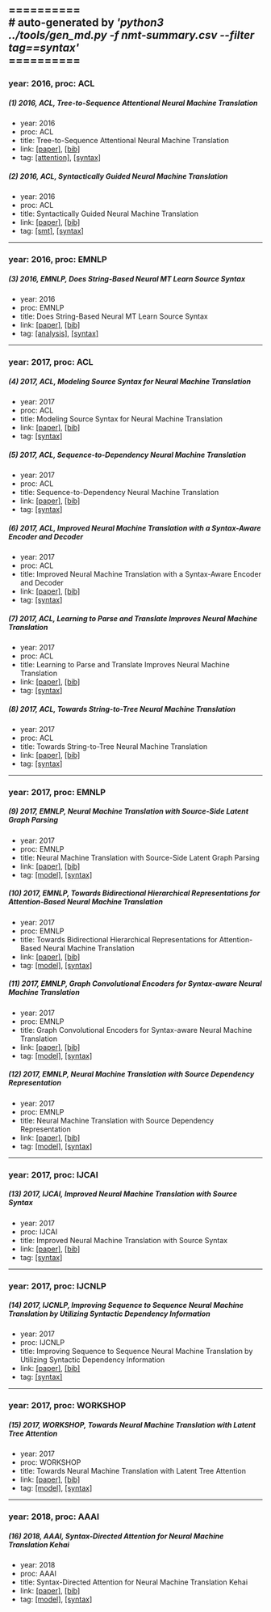 ==========<br>
\# auto-generated by *'python3 ../tools/gen_md.py -f nmt-summary.csv --filter tag==syntax'*<br>==========
-----
### year: 2016, proc: ACL

##### (1) 2016, ACL, Tree-to-Sequence Attentional Neural Machine Translation

* year: 2016
* proc: ACL
* title: Tree-to-Sequence Attentional Neural Machine Translation
* link: [[paper]](http://aclweb.org/anthology/P16-1078), [[bib]](http://aclweb.org/anthology/P16-1078.bib)
* tag: [[attention]](attention.md), [[syntax]](syntax.md)


##### (2) 2016, ACL, Syntactically Guided Neural Machine Translation

* year: 2016
* proc: ACL
* title: Syntactically Guided Neural Machine Translation
* link: [[paper]](http://aclweb.org/anthology/P16-2049), [[bib]](http://aclweb.org/anthology/P16-2049.bib)
* tag: [[smt]](smt.md), [[syntax]](syntax.md)


-----
### year: 2016, proc: EMNLP

##### (3) 2016, EMNLP, Does String-Based Neural MT Learn Source Syntax

* year: 2016
* proc: EMNLP
* title: Does String-Based Neural MT Learn Source Syntax
* link: [[paper]](http://aclweb.org/anthology/D16-1159), [[bib]](http://aclweb.org/anthology/D16-1159.bib)
* tag: [[analysis]](analysis.md), [[syntax]](syntax.md)


-----
### year: 2017, proc: ACL

##### (4) 2017, ACL, Modeling Source Syntax for Neural Machine Translation

* year: 2017
* proc: ACL
* title: Modeling Source Syntax for Neural Machine Translation
* link: [[paper]](http://aclweb.org/anthology/P17-1064), [[bib]](http://aclweb.org/anthology/P17-1064.bib)
* tag: [[syntax]](syntax.md)


##### (5) 2017, ACL, Sequence-to-Dependency Neural Machine Translation

* year: 2017
* proc: ACL
* title: Sequence-to-Dependency Neural Machine Translation
* link: [[paper]](http://aclweb.org/anthology/P17-1065), [[bib]](http://aclweb.org/anthology/P17-1065.bib)
* tag: [[syntax]](syntax.md)


##### (6) 2017, ACL, Improved Neural Machine Translation with a Syntax-Aware Encoder and Decoder

* year: 2017
* proc: ACL
* title: Improved Neural Machine Translation with a Syntax-Aware Encoder and Decoder
* link: [[paper]](http://aclweb.org/anthology/P17-1177), [[bib]](http://aclweb.org/anthology/P17-1177.bib)
* tag: [[syntax]](syntax.md)


##### (7) 2017, ACL, Learning to Parse and Translate Improves Neural Machine Translation

* year: 2017
* proc: ACL
* title: Learning to Parse and Translate Improves Neural Machine Translation
* link: [[paper]](http://aclweb.org/anthology/P17-2012), [[bib]](http://aclweb.org/anthology/P17-2012.bib)
* tag: [[syntax]](syntax.md)


##### (8) 2017, ACL, Towards String-to-Tree Neural Machine Translation

* year: 2017
* proc: ACL
* title: Towards String-to-Tree Neural Machine Translation
* link: [[paper]](http://aclweb.org/anthology/P17-2021), [[bib]](http://aclweb.org/anthology/P17-2021.bib)
* tag: [[syntax]](syntax.md)


-----
### year: 2017, proc: EMNLP

##### (9) 2017, EMNLP, Neural Machine Translation with Source-Side Latent Graph Parsing

* year: 2017
* proc: EMNLP
* title: Neural Machine Translation with Source-Side Latent Graph Parsing
* link: [[paper]](http://aclweb.org/anthology/D17-1012), [[bib]](http://aclweb.org/anthology/D17-1012.bib)
* tag: [[model]](model.md), [[syntax]](syntax.md)


##### (10) 2017, EMNLP, Towards Bidirectional Hierarchical Representations for Attention-Based Neural Machine Translation

* year: 2017
* proc: EMNLP
* title: Towards Bidirectional Hierarchical Representations for Attention-Based Neural Machine Translation
* link: [[paper]](http://aclweb.org/anthology/D17-1151), [[bib]](http://aclweb.org/anthology/D17-1151.bib)
* tag: [[model]](model.md), [[syntax]](syntax.md)


##### (11) 2017, EMNLP, Graph Convolutional Encoders for Syntax-aware Neural Machine Translation

* year: 2017
* proc: EMNLP
* title: Graph Convolutional Encoders for Syntax-aware Neural Machine Translation
* link: [[paper]](http://aclweb.org/anthology/D17-1208), [[bib]](http://aclweb.org/anthology/D17-1208.bib)
* tag: [[model]](model.md), [[syntax]](syntax.md)


##### (12) 2017, EMNLP, Neural Machine Translation with Source Dependency Representation

* year: 2017
* proc: EMNLP
* title: Neural Machine Translation with Source Dependency Representation
* link: [[paper]](http://aclweb.org/anthology/D17-1303), [[bib]](http://aclweb.org/anthology/D17-1303.bib)
* tag: [[model]](model.md), [[syntax]](syntax.md)


-----
### year: 2017, proc: IJCAI

##### (13) 2017, IJCAI, Improved Neural Machine Translation with Source Syntax

* year: 2017
* proc: IJCAI
* title: Improved Neural Machine Translation with Source Syntax
* link: [[paper]](https://www.ijcai.org/proceedings/2017/584), [[bib]](https://www.ijcai.org/proceedings/2017/584.bib)
* tag: [[syntax]](syntax.md)


-----
### year: 2017, proc: IJCNLP

##### (14) 2017, IJCNLP, Improving Sequence to Sequence Neural Machine Translation by Utilizing Syntactic Dependency Information

* year: 2017
* proc: IJCNLP
* title: Improving Sequence to Sequence Neural Machine Translation by Utilizing Syntactic Dependency Information
* link: [[paper]](http://aclweb.org/anthology/I17-1003), [[bib]](http://aclweb.org/anthology/I17-1003.bib)
* tag: [[syntax]](syntax.md)


-----
### year: 2017, proc: WORKSHOP

##### (15) 2017, WORKSHOP, Towards Neural Machine Translation with Latent Tree Attention

* year: 2017
* proc: WORKSHOP
* title: Towards Neural Machine Translation with Latent Tree Attention
* link: [[paper]](http://aclweb.org/anthology/W17-4303), [[bib]](http://aclweb.org/anthology/W17-4303.bib)
* tag: [[model]](model.md), [[syntax]](syntax.md)


-----
### year: 2018, proc: AAAI

##### (16) 2018, AAAI, Syntax-Directed Attention for Neural Machine Translation Kehai

* year: 2018
* proc: AAAI
* title: Syntax-Directed Attention for Neural Machine Translation Kehai
* link: [[paper]](http://arxiv.org/abs/1711.04231), [[bib]](http://arxiv.org/abs/1711.04231.bib)
* tag: [[model]](model.md), [[syntax]](syntax.md)



